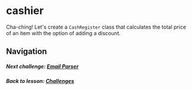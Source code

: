 # cashier
Cha-ching! Let's create a `CashRegister` class that calculates the total price of an item with the option of adding a discount.  

## Navigation  
##### Next challenge: [Email Parser](https://github.com/Coderdotnew/intro_web_apps_dgm/tree/master/07_class/03_challenges/code/02_email_parser)  
##### Back to lesson: [Challenges](https://github.com/Coderdotnew/intro_web_apps_dgm/tree/master/07_class/03_challenges)  